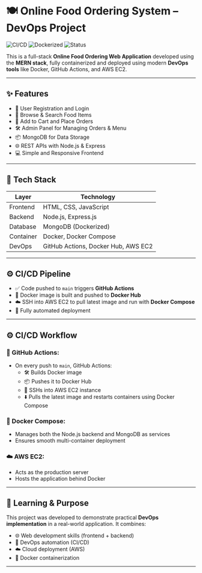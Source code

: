 # 🍽️ Online Food Ordering System – DevOps Project

![CI/CD](https://img.shields.io/github/actions/workflow/status/Abhilash-Basarikatti/online_food_order_devops_project/deploy.yml?branch=main)
![Dockerized](https://img.shields.io/badge/docker-ready-blue)
![Status](https://img.shields.io/badge/status-deployed-green)

This is a full-stack **Online Food Ordering Web Application** developed using the **MERN stack**, fully containerized and deployed using modern **DevOps tools** like Docker, GitHub Actions, and AWS EC2.

---

## ✨ Features

- 👥 User Registration and Login  
- 🍕 Browse & Search Food Items  
- 🛒 Add to Cart and Place Orders  
- 🛠 Admin Panel for Managing Orders & Menu  
- 📦 MongoDB for Data Storage  
- 🌐 REST APIs with Node.js & Express  
- 💻 Simple and Responsive Frontend  

---

## 🧰 Tech Stack

| Layer      | Technology                            |
|------------|----------------------------------------|
| Frontend   | HTML, CSS, JavaScript                  |
| Backend    | Node.js, Express.js                    |
| Database   | MongoDB (Dockerized)                   |
| Container  | Docker, Docker Compose                 |
| DevOps     | GitHub Actions, Docker Hub, AWS EC2    |

---

## ⚙️ CI/CD Pipeline

- ✅ Code pushed to `main` triggers **GitHub Actions**
- 🐳 Docker image is built and pushed to **Docker Hub**
- ☁️ SSH into AWS EC2 to pull latest image and run with **Docker Compose**
- 🔁 Fully automated deployment

---

## ⚙️ CI/CD Workflow

### 🔄 GitHub Actions:
- On every push to `main`, GitHub Actions:
  - 🛠 Builds Docker image
  - 📦 Pushes it to Docker Hub
  - 🔐 SSHs into AWS EC2 instance
  - ⬇️ Pulls the latest image and restarts containers using Docker Compose

### 🐳 Docker Compose:
- Manages both the Node.js backend and MongoDB as services
- Ensures smooth multi-container deployment

### ☁️ AWS EC2:
- Acts as the production server
- Hosts the application behind Docker

---

## 🧠 Learning & Purpose

This project was developed to demonstrate practical **DevOps implementation** in a real-world application. It combines:

- 🌐 Web development skills (frontend + backend)
- 🔁 DevOps automation (CI/CD)
- ☁️ Cloud deployment (AWS)
- 🐳 Docker containerization

---
